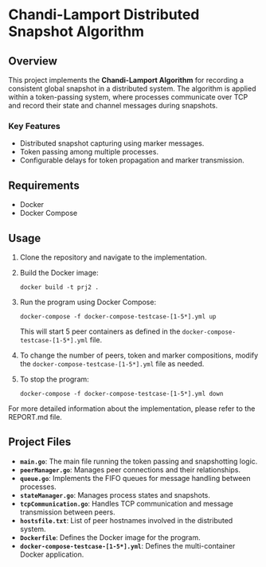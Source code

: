 # Chandi-Lamport Distributed Snapshot Algorithm

## Overview

This project implements the **Chandi-Lamport Algorithm** for recording a consistent global snapshot in a distributed system. The algorithm is applied within a token-passing system, where processes communicate over TCP and record their state and channel messages during snapshots.

### Key Features
- Distributed snapshot capturing using marker messages.
- Token passing among multiple processes.
- Configurable delays for token propagation and marker transmission.

## Requirements

- Docker
- Docker Compose

## Usage

1. Clone the repository and navigate to the implementation.

2. Build the Docker image:
   ```
   docker build -t prj2 .
   ```

3. Run the program using Docker Compose:
   ```
   docker-compose -f docker-compose-testcase-[1-5*].yml up
   ```

   This will start 5 peer containers as defined in the `docker-compose-testcase-[1-5*].yml` file.

4. To change the number of peers, token and marker compositions, modify the `docker-compose-testcase-[1-5*].yml` file as needed.

5. To stop the program:
   ```
   docker-compose -f docker-compose-testcase-[1-5*].yml down
   ```

For more detailed information about the implementation, please refer to the REPORT.md file.

## Project Files

- **`main.go`**: The main file running the token passing and snapshotting logic.
- **`peerManager.go`**: Manages peer connections and their relationships.
- **`queue.go`**: Implements the FIFO queues for message handling between processes.
- **`stateManager.go`**: Manages process states and snapshots.
- **`tcpCommunication.go`**: Handles TCP communication and message transmission between peers.
- **`hostsfile.txt`**: List of peer hostnames involved in the distributed system.
- **`Dockerfile`**: Defines the Docker image for the program.
- **`docker-compose-testcase-[1-5*].yml`**: Defines the multi-container Docker application.
